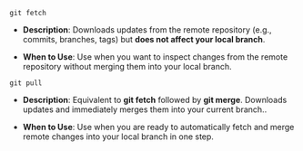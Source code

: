  `git fetch`

- **Description**: Downloads updates from the remote repository (e.g., commits, branches, tags) but **does not affect your local branch**.

- **When to Use**: Use when you want to inspect changes from the remote repository without merging them into your local branch.


`git pull`

- **Description**: Equivalent to **git fetch** followed by **git merge**. Downloads updates and immediately merges them into your current branch..


- **When to Use**: Use when you are ready to automatically fetch and merge remote changes into your local branch in one step.